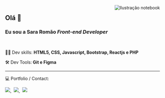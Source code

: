 

<!--
**Sara01romao/Sara01romao** is a ✨ _special_ ✨ repository because its `README.md` (this file) appears on your GitHub profile.-->

 <img src="https://user-images.githubusercontent.com/46323667/167675818-6774373c-e6b5-48f3-a552-e83413f16680.svg" min-width="250px" align="right" alt="Ilustração notebook"/>
 


## Olá  :wave:
### Eu sou a Sara Romão  <em>   Front-end Developer</em>
  
<br>

<div>
 
:woman_technologist: Dev skills:  <strong>HTML5, CSS, Javascript, Bootstrap, Reactjs e PHP</strong>
  
:hammer_and_wrench: Dev Tools:<strong> Git e Figma</strong>
  <br>
 
<!--  <img src="https://github-readme-stats.vercel.app/api/top-langs/?username=sara01romao&layout=compact&show_icons=true"  width="400px"  alt="Most Used Languages" />
 -->
   
  
 <hr>
  
  💻  Portfolio / Contact: <br>
  <div style="margin-top: 10px">
    <a href="https://sara01romao.github.io/portfolio/"  target="_blank">
      <img src="https://img.shields.io/badge/Portfolio-%23000000.svg?style=for-the-badge&logo=firefox&logoColor=#FF7139" />
    </a>
    &nbsp;  
    <a href="https://www.linkedin.com/in/sara-rom%C3%A3o-abbb8917b/"  target="_blank">
      <img src="https://img.shields.io/badge/LinkedIn-0077B5?style=for-the-badge&logo=linkedin&logoColor=white" />
    </a>
    &nbsp;
     <a href="mailto:sara-romao@live.com"  target="_blank">
      <img src="https://img.shields.io/badge/Gmail-D14836?style=for-the-badge&logo=gmail&logoColor=white" />
    </a>
    
    
     
 </div>
 
<br>




</div>





